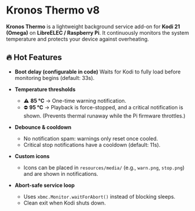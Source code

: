 # Kronos Thermo v8

**Kronos Thermo** is a lightweight background service add-on for **Kodi 21 (Omega)** on **LibreELEC / Raspberry Pi**. 
It continuously monitors the system temperature and protects your device against overheating.

## 🔥 Hot Features

- **Boot delay (configurable in code)** 
  Waits for Kodi to fully load before monitoring begins (default: 33s).

- **Temperature thresholds** 
  - ⚠️ **85 °C** → One-time warning notification. 
  - ⛔ **95 °C** → Playback is force-stopped, and a critical notification is shown. 
    (Prevents thermal runaway while the Pi firmware throttles.)

- **Debounce & cooldown** 
  - No notification spam: warnings only reset once cooled. 
  - Critical stop notifications have a cooldown (default: 11s).

- **Custom icons** 
  - Icons can be placed in `resources/media/` (e.g., `warn.png`, `stop.png`) and are shown in notifications.

- **Abort-safe service loop** 
  - Uses `xbmc.Monitor.waitForAbort()` instead of blocking sleeps. 
  - Clean exit when Kodi shuts down.
